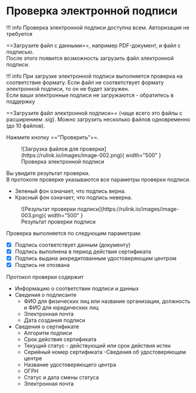 ﻿# Проверка электронной подписи

!!! info 
    Проверка электронной подписи доступна всем. Авторизация не требуется

==Загрузите файл с данными==, например PDF-документ, и файл с подписью.  
После этого появится возможность загрузить файл электронной подписи.

!!! info
    При загрузке электронной подписи выполняется проверка на соответствие формату. Если файл не соответствует формату электронной подписи, то он не будет загружен.  
    Если ваши электронные подписи не загружаются - обратитесь в поддержку


==Загрузите файл электронной подписи== (чаще всего это файлы с расширением .sig). Можно загрузить несколько файлов одновременно (до 10 файлов).  

Нажмите кнопку =="Проверить"==.  

<figure markdown="span">
  ![Загрузка файлов для проверки](https://rulink.io/images/image-002.png){ width="500" }
  <figcaption>Проверка электронной подписи</figcaption>
</figure>

Вы увидите результат проверки.  
В протоколе проверке указываются все параметры проверки подписи.
- Зеленый фон означает, что подпись верна.  
- Красный фон означает, что подпись неверна.

<figure markdown="span">
  ![Результат проверки подписи](https://rulink.io/images/image-003.png){ width="500" }
  <figcaption>Результат проверки подписи</figcaption>
</figure>

Проверка выполняется по следующим параметрам:

- [x] Подпись соответствует данным (документу)
- [x] Подпись выполнена в период действия сертификата
- [x] Подпись выдана аккредитованным удостоверяющим центром
- [x] Подпись не отозвана

Протокол проверки содержит

- Информацию о соответствии подписи и данных
- Сведения о подписанте
  * ФИО для физических лиц или название организации, должность и ФИО для юридических лиц
  * Электронная почта
  * Дата создания подписи
- Сведения о сертификате
  * Алгоритм подписи
  * Срок действия сертификата
  * Текущий статус - действующий или срок действия истек
  * Серийный номер сертификата
-Сведения об удостоверяющем центре
  * Название удостоверяющего центра
  * ОГРН
  * Статус и дата смены статуса
  * Электронная почта
